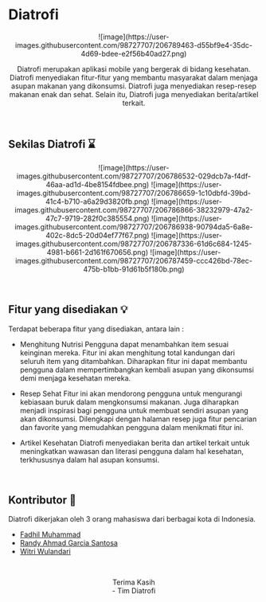 # Diatrofi
<!-- BACKGROUND PROJECT -->
<p align="center">
![image](https://user-images.githubusercontent.com/98727707/206789463-d55bf9e4-35dc-4d69-bdee-e2f56b40ad27.png)

  <br>
  <p align="center">
    Diatrofi merupakan aplikasi mobile yang bergerak di bidang kesehatan. Diatrofi menyediakan fitur-fitur yang membantu masyarakat dalam menjaga asupan makanan yang dikonsumsi. Diatrofi juga menyediakan resep-resep makanan enak dan sehat. Selain itu, Diatrofi juga menyediakan berita/artikel terkait.
    <br />
  </p>
</p>
<br>

## Sekilas Diatrofi :hourglass:
<p align="center">
![image](https://user-images.githubusercontent.com/98727707/206786532-029dcb7a-f4df-46aa-ad1d-4be8154fdbee.png)
![image](https://user-images.githubusercontent.com/98727707/206786659-1c10dbfd-39bd-41c4-b710-a6a29d3820fb.png)
![image](https://user-images.githubusercontent.com/98727707/206786866-38232979-47a2-47c7-9719-282f0c385554.png)
![image](https://user-images.githubusercontent.com/98727707/206786938-90794da5-6a8e-402c-8dc5-20d04ef77f67.png)
![image](https://user-images.githubusercontent.com/98727707/206787336-61d6c684-1245-4981-b661-2d161f670656.png)
![image](https://user-images.githubusercontent.com/98727707/206787459-ccc426bd-78ec-475b-b1bb-91d61b5f180b.png)
</p>
<br>

<!-- Fitur -->
## Fitur yang disediakan :bulb:
Terdapat beberapa fitur yang disediakan, antara lain :

* Menghitung Nutrisi
Pengguna dapat menambahkan item sesuai keinginan mereka. Fitur ini akan menghitung total kandungan dari seluruh item yang ditambahkan. Diharapkan fitur ini dapat membantu pengguna dalam mempertimbangkan kembali asupan yang dikonsumsi demi menjaga kesehatan mereka.

* Resep Sehat
Fitur ini akan mendorong pengguna untuk mengurangi kebiasaan buruk dalam mengkonsumsi makanan. Juga diharapkan menjadi inspirasi bagi pengguna untuk membuat sendiri asupan yang akan dikonsumsi. Dilengkapi dengan halaman resep juga fitur pencarian dan favorite yang memudahkan pengguna dalam menikmati fitur ini.

* Artikel Kesehatan
Diatrofi menyediakan berita dan artikel terkait untuk meningkatkan wawasan dan literasi pengguna dalam hal kesehatan, terkhususnya dalam hal asupan konsumsi.
<br>

<!-- Contributor -->
## Kontributor :brain:
Diatrofi dikerjakan oleh 3 orang mahasiswa dari berbagai kota di Indonesia.
* [Fadhil Muhammad](https://www.linkedin.com/in/fadhil-muhammad79/)
* [Randy Ahmad Garcia Santosa](https://www.linkedin.com/in/randy-ahmad-garcia-santosa-854b411b1/)
* [Witri Wulandari](https://www.linkedin.com/in/witri-wulandari-95654a24b/)
<br>

<!-- Thanks -->
<p align="center">
Terima Kasih
<br>
- Tim Diatrofi
</p>
